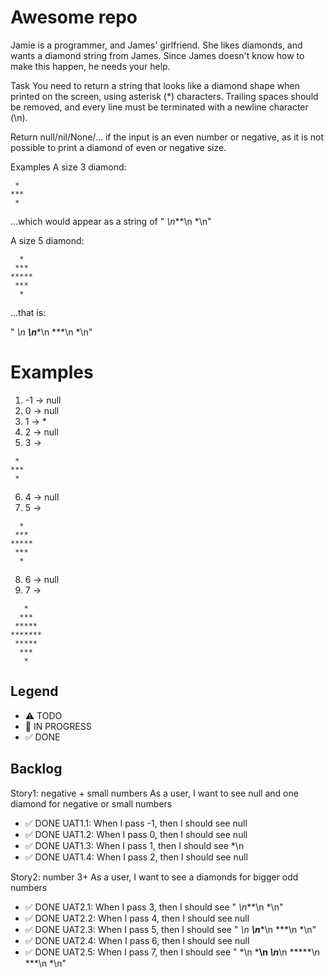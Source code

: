 # Awesome repo

Jamie is a programmer, and James' girlfriend. She likes diamonds, and wants a diamond string from James. Since James doesn't know how to make this happen, he needs your help.

Task
You need to return a string that looks like a diamond shape when printed on the screen, using asterisk (*) characters. Trailing spaces should be removed, and every line must be terminated with a newline character (\n).

Return null/nil/None/... if the input is an even number or negative, as it is not possible to print a diamond of even or negative size.

Examples
A size 3 diamond:
```
 *
***
 *
```
...which would appear as a string of " *\n***\n *\n"

A size 5 diamond:
```
  *
 ***
*****
 ***
  *
```
...that is:

"  *\n ***\n*****\n ***\n  *\n"


# Examples

1. -1 -> null
2. 0 -> null
3. 1 -> *
4. 2 -> null
5. 3 -> 
```
 *
***
 *
```
6. 4 -> null
7. 5 -> 

```
  *
 ***
*****
 ***
  *
```
8. 6 -> null
9. 7 -> 
```
   *
  ***
 *****
*******
 *****
  ***
   *
```


## Legend
- ⚠ TODO
- 🚧 IN PROGRESS
- ✅ DONE

## Backlog

Story1: negative + small numbers
As a user, I want to see null and one diamond for negative or small numbers
- ✅ DONE UAT1.1: When I pass -1, then I should see null
- ✅ DONE UAT1.2: When I pass 0, then I should see null
- ✅ DONE UAT1.3: When I pass 1, then I should see *\n
- ✅ DONE UAT1.4: When I pass 2, then I should see null

Story2: number 3+
As a user, I want to see a diamonds for bigger odd numbers 
- ✅ DONE UAT2.1: When I pass 3, then I should see " *\n***\n *\n"
- ✅ DONE UAT2.2: When I pass 4, then I should see null
- ✅ DONE UAT2.3: When I pass 5, then I should see "  *\n ***\n*****\n ***\n  *\n"
- ✅ DONE UAT2.4: When I pass 6, then I should see null
- ✅ DONE UAT2.5: When I pass 7, then I should see "   *\n   ***\n *****\n*******\n *****\n  ***\n  *\n"